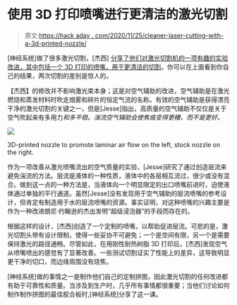 # 使用 3D 打印喷嘴进行更清洁的激光切割

> 原文:[https://hack aday . com/2020/11/25/cleaner-laser-cutting-with-a-3d-printed-nozzle/](https://hackaday.com/2020/11/25/cleaner-laser-cutting-with-a-3d-printed-nozzle/)

[神经系统]做了很多激光切割，[杰西] [分享了他们对激光切割机的一项有趣的实验改进，其中包括一个 3D 打印的喷嘴，用于更清洁的切割](https://n-e-r-v-o-u-s.com/blog/?p=8722)。你可以在上面看到你自己的结果，两次切割的差别是惊人的。

【杰西】的修改并不影响激光束本身；这是对空气辅助的改进，空气辅助是在激光燃烧和蒸发材料时吹走烟雾和碎片的恒定气流的名称。有效的空气辅助是获得漂亮干净的激光切割的关键之一，但是[Jesse]指出，高质量的空气辅助不仅仅是关于空气吹起来有多用力*和多平稳。湍流空气辅助会使焦痕变得更糟，而不是更好。*

[![](../Images/0f469752a3b101066d01d55c340e75f9.png)](https://hackaday.com/wp-content/uploads/2020/11/PB240240-1536x1152-1.jpg)

3D-printed nozzle to promote laminar air flow on the left, stock nozzle on the right.

作为一项改善从激光喷嘴流出的空气质量的实验，[Jesse]研究了通过创造层流来避免湍流的方法。层流是液体的一种性质，液体中的各层相互流过，很少或没有混合。做到这一点的一种方法是，当液体向一个明显限定的出口喷嘴前进时，迫使液体通过单独的平行通道。虽然[Jesse]没有发现用于空气辅助的层流喷嘴的参考设计，但肯定有制造用于水的层流喷嘴的资源。事实证明，对这种喷嘴的兴趣主要是作为一种改进朗尼·约翰逊的杰出发明“超级浸泡器”的手段而存在的。

根据这样的设计，[杰西]创造了一个定制的喷嘴，以帮助促进层流。可悲的是，激光切割头带有设计限制，使得一些妥协不可避免；一个是空间有限，另一个是需要保持激光的路径通畅。尽管如此，在用刚性耐热树脂 3D 打印后，[杰西]发现空气从喷嘴喷出的感觉有了显著改善。一些测试切割证实了性能上的差异，这导致明显更干净的切口，而边缘周围没有烧焦。

[神经系统]做的事情之一是制作他们自己的定制拼图，因此激光切割的任何改进都有助于可靠性和质量。当涉及到生产时，几乎所有事情都很重要；当他们讨论如何制作制作拼图的最佳胶合板时,[神经系统]分享了这一课。